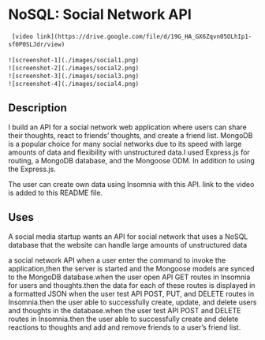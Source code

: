 # NoSQL: Social Network API

     [video link](https://drive.google.com/file/d/19G_HA_GX6Zqvn05OLhIp1-sf0P0SLJdr/view)

    ![screenshot-1](./images/social1.png)
    ![screenshot-2](./images/social2.png)
    ![screenshot-3](./images/social3.png)
    ![screenshot-4](./images/social4.png)

## Description

I build an API for a social network web application where users can share their thoughts, react to friends’ thoughts,
and create a friend list. MongoDB is a popular choice for many social networks due to its speed with large amounts of
data and flexibility with unstructured data.I used Express.js for routing, a MongoDB database, and the Mongoose ODM.
In addition to using the Express.js.

The user can create own data using Insomnia with this API. link to the video is added to this README file.

## Uses

A social media startup wants an API for social network that uses a NoSQL database
that the website can handle large amounts of unstructured data

a social network API when a user enter the command to invoke the application,then the server is started and the Mongoose
models are synced to the MongoDB database.when the user open API GET routes in Insomnia for users and thoughts.then the
data for each of these routes is displayed in a formatted JSON
when the user test API POST, PUT, and DELETE routes in Insomnia.then the user able to successfully create, update, and
delete users and thoughts in the database.when the user test API POST and DELETE routes in Insomnia.then the user able
to successfully create and delete reactions to thoughts and add and remove friends to a user’s friend list.
